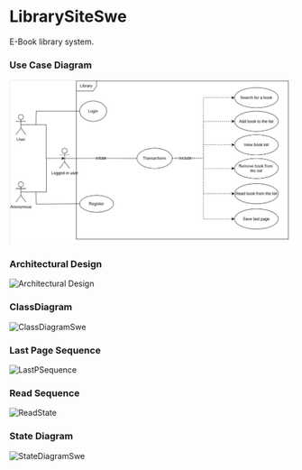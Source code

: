 # LibrarySiteSwe
<p1>E-Book library system.<p1>
    
<h3>Use Case Diagram</h3>

![USECASESWE](https://github.com/chanser45/LibrarySiteSwe/blob/main/useCaseDia.jpg)

<h3>Architectural Design</h3>

![Architectural Design](https://github.com/user-attachments/assets/ff9031bf-8fed-4cdb-9745-b8cecf44740b)

<h3>ClassDiagram</h3>

![ClassDiagramSwe](https://github.com/user-attachments/assets/b8f5c1d0-d077-4a36-896b-aa3125d9bf31)

<h3>Last Page Sequence</h3>

![LastPSequence](https://github.com/user-attachments/assets/8ada9611-cf1d-45b5-a96b-1c01fa18320d)

<h3>Read Sequence</h3>

![ReadState](https://github.com/user-attachments/assets/37968409-8469-4751-839f-38b01142e4bf)

<h3>State Diagram</h3>

![StateDiagramSwe](https://github.com/user-attachments/assets/d175cdb8-0a1d-442e-965e-2b56f39f2d74)

